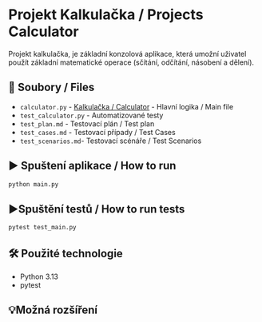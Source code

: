 # Projekt Kalkulačka / Projects Calculator
Projekt kalkulačka, je základní konzolová aplikace, která umožní uživatel použít základní matematické operace (sčítání, odčítání, násobení a dělení). 

## 📂 Soubory / Files
- `calculator.py` - [Kalkulačka / Calculator](calculator.py) - Hlavní logika / Main file
- `test_calculator.py` - Automatizované testy 
- `test_plan.md` - Testovací plán / Test plan
- `test_cases.md` - Testovací případy / Test Cases
- `test_scenarios.md`- Testovací scénáře / Test Scenarios

## ▶️ Spuštení aplikace / How to run
```bash
python main.py
```

## ▶️Spuštění testů / How to run tests
```bash
pytest test_main.py
```

## 🛠️ Použité technologie 
- Python 3.13
- pytest

## 💡Možná rozšíření